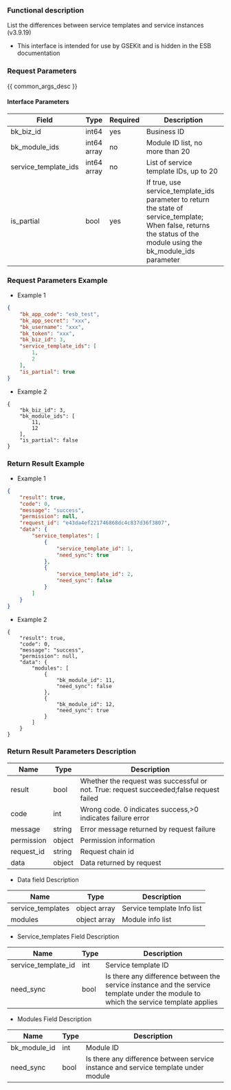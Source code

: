 ### Functional description

List the differences between service templates and service instances (v3.9.19)

- This interface is intended for use by GSEKit and is hidden in the ESB documentation

### Request Parameters

{{ common_args_desc }}

#### Interface Parameters

|Field| Type| Required| Description|
|---|---|---|---|
| bk_biz_id  | int64       |  yes   | Business ID |
|bk_module_ids| int64 array| no | Module ID list, no more than 20|
|service_template_ids| int64 array| no | List of service template IDs, up to 20|
|is_partial| bool| yes | If true, use service_template_ids parameter to return the state of service_template; When false, returns the status of the module using the bk_module_ids parameter|


### Request Parameters Example

- Example 1
``` json
{
    "bk_app_code": "esb_test",
    "bk_app_secret": "xxx",
    "bk_username": "xxx",
    "bk_token": "xxx",
    "bk_biz_id": 3,
    "service_template_ids": [
        1,
        2
    ],
    "is_partial": true
}
```
- Example 2
```
{
    "bk_biz_id": 3,
    "bk_module_ids": [
        11,
        12
    ],
    "is_partial": false
}
```

### Return Result Example
- Example 1
``` json
{
    "result": true,
    "code": 0,
    "message": "success",
    "permission": null,
    "request_id": "e43da4ef221746868dc4c837d36f3807",
    "data": {
        "service_templates": [
            {
                "service_template_id": 1,
                "need_sync": true
            },
            {
                "service_template_id": 2,
                "need_sync": false
            }
        ]
    }
}
```
- Example 2
```
{
    "result": true,
    "code": 0,
    "message": "success",
    "permission": null,
    "data": {
        "modules": [
            {
                "bk_module_id": 11,
                "need_sync": false
            },
            {
                "bk_module_id": 12,
                "need_sync": true
            }
        ]
    }
}
```

### Return Result Parameters Description

| Name| Type| Description|
|---|---|--- |
| result | bool |Whether the request was successful or not. True: request succeeded;false request failed|
| code | int |Wrong code. 0 indicates success,>0 indicates failure error|
| message | string |Error message returned by request failure|
| permission    |  object |Permission information    |
| request_id    |  string |Request chain id    |
| data | object |Data returned by request|

- Data field Description

| Name| Type| Description|
|---|---|--- |
|service_templates| object array| Service template Info list|
|modules| object array| Module info list|

- Service_templates Field Description

| Name| Type| Description|
|---|---|--- |
|service_template_id| int| Service template ID|
|need_sync| bool| Is there any difference between the service instance and the service template under the module to which the service template applies|

- Modules Field Description

| Name| Type| Description|
|---|---|--- |
|bk_module_id| int| Module ID|
|need_sync| bool| Is there any difference between service instance and service template under module|
